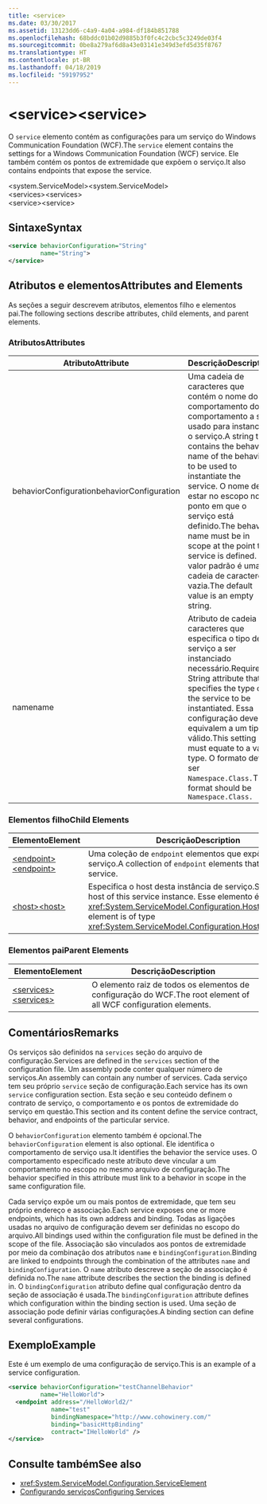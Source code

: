 ```yaml
---
title: <service>
ms.date: 03/30/2017
ms.assetid: 13123dd6-c4a9-4a04-a984-df184b851788
ms.openlocfilehash: 68bddc01b02d9885b3f0fc4c2cbc5c3249de03f4
ms.sourcegitcommit: 0be8a279af6d8a43e03141e349d3efd5d35f8767
ms.translationtype: HT
ms.contentlocale: pt-BR
ms.lasthandoff: 04/18/2019
ms.locfileid: "59197952"
---
```

# <a name="service"></a><span data-ttu-id="949e6-101">\<service></span><span class="sxs-lookup"><span data-stu-id="949e6-101">\<service></span></span>
<span data-ttu-id="949e6-102">O `service` elemento contém as configurações para um serviço do Windows Communication Foundation (WCF).</span><span class="sxs-lookup"><span data-stu-id="949e6-102">The `service` element contains the settings for a Windows Communication Foundation (WCF) service.</span></span> <span data-ttu-id="949e6-103">Ele também contém os pontos de extremidade que expõem o serviço.</span><span class="sxs-lookup"><span data-stu-id="949e6-103">It also contains endpoints that expose the service.</span></span>  
  
 <span data-ttu-id="949e6-104">\<system.ServiceModel></span><span class="sxs-lookup"><span data-stu-id="949e6-104">\<system.ServiceModel></span></span>  
<span data-ttu-id="949e6-105">\<services></span><span class="sxs-lookup"><span data-stu-id="949e6-105">\<services></span></span>  
<span data-ttu-id="949e6-106">\<service></span><span class="sxs-lookup"><span data-stu-id="949e6-106">\<service></span></span>  
  
## <a name="syntax"></a><span data-ttu-id="949e6-107">Sintaxe</span><span class="sxs-lookup"><span data-stu-id="949e6-107">Syntax</span></span>  
  
```xml  
<service behaviorConfiguration="String"
         name="String">
</service>
```  
  
## <a name="attributes-and-elements"></a><span data-ttu-id="949e6-108">Atributos e elementos</span><span class="sxs-lookup"><span data-stu-id="949e6-108">Attributes and Elements</span></span>  
 <span data-ttu-id="949e6-109">As seções a seguir descrevem atributos, elementos filho e elementos pai.</span><span class="sxs-lookup"><span data-stu-id="949e6-109">The following sections describe attributes, child elements, and parent elements.</span></span>  
  
### <a name="attributes"></a><span data-ttu-id="949e6-110">Atributos</span><span class="sxs-lookup"><span data-stu-id="949e6-110">Attributes</span></span>  
  
|<span data-ttu-id="949e6-111">Atributo</span><span class="sxs-lookup"><span data-stu-id="949e6-111">Attribute</span></span>|<span data-ttu-id="949e6-112">Descrição</span><span class="sxs-lookup"><span data-stu-id="949e6-112">Description</span></span>|  
|---------------|-----------------|  
|<span data-ttu-id="949e6-113">behaviorConfiguration</span><span class="sxs-lookup"><span data-stu-id="949e6-113">behaviorConfiguration</span></span>|<span data-ttu-id="949e6-114">Uma cadeia de caracteres que contém o nome do comportamento do comportamento a ser usado para instanciar o serviço.</span><span class="sxs-lookup"><span data-stu-id="949e6-114">A string that contains the behavior name of the behavior to be used to instantiate the service.</span></span> <span data-ttu-id="949e6-115">O nome deve estar no escopo no ponto em que o serviço está definido.</span><span class="sxs-lookup"><span data-stu-id="949e6-115">The behavior name must be in scope at the point the service is defined.</span></span> <span data-ttu-id="949e6-116">O valor padrão é uma cadeia de caracteres vazia.</span><span class="sxs-lookup"><span data-stu-id="949e6-116">The default value is an empty string.</span></span>|  
|<span data-ttu-id="949e6-117">name</span><span class="sxs-lookup"><span data-stu-id="949e6-117">name</span></span>|<span data-ttu-id="949e6-118">Atributo de cadeia de caracteres que especifica o tipo de serviço a ser instanciado necessário.</span><span class="sxs-lookup"><span data-stu-id="949e6-118">Required String attribute that specifies the type of the service to be instantiated.</span></span> <span data-ttu-id="949e6-119">Essa configuração deve equivalem a um tipo válido.</span><span class="sxs-lookup"><span data-stu-id="949e6-119">This setting must equate to a valid type.</span></span> <span data-ttu-id="949e6-120">O formato deve ser `Namespace.Class.`</span><span class="sxs-lookup"><span data-stu-id="949e6-120">The format should be `Namespace.Class.`</span></span>|  
  
### <a name="child-elements"></a><span data-ttu-id="949e6-121">Elementos filho</span><span class="sxs-lookup"><span data-stu-id="949e6-121">Child Elements</span></span>  
  
|<span data-ttu-id="949e6-122">Elemento</span><span class="sxs-lookup"><span data-stu-id="949e6-122">Element</span></span>|<span data-ttu-id="949e6-123">Descrição</span><span class="sxs-lookup"><span data-stu-id="949e6-123">Description</span></span>|  
|-------------|-----------------|  
|[<span data-ttu-id="949e6-124">\<endpoint></span><span class="sxs-lookup"><span data-stu-id="949e6-124">\<endpoint></span></span>](../../../../../docs/framework/configure-apps/file-schema/wcf/endpoint-element.md)|<span data-ttu-id="949e6-125">Uma coleção de `endpoint` elementos que expõem esse serviço.</span><span class="sxs-lookup"><span data-stu-id="949e6-125">A collection of `endpoint` elements that expose this service.</span></span>|  
|[<span data-ttu-id="949e6-126">\<host></span><span class="sxs-lookup"><span data-stu-id="949e6-126">\<host></span></span>](../../../../../docs/framework/configure-apps/file-schema/wcf/host.md)|<span data-ttu-id="949e6-127">Especifica o host desta instância de serviço.</span><span class="sxs-lookup"><span data-stu-id="949e6-127">Specifies the host of this service instance.</span></span> <span data-ttu-id="949e6-128">Esse elemento é do tipo <xref:System.ServiceModel.Configuration.HostElement>.</span><span class="sxs-lookup"><span data-stu-id="949e6-128">This element is of type <xref:System.ServiceModel.Configuration.HostElement>.</span></span>|  
  
### <a name="parent-elements"></a><span data-ttu-id="949e6-129">Elementos pai</span><span class="sxs-lookup"><span data-stu-id="949e6-129">Parent Elements</span></span>  
  
|<span data-ttu-id="949e6-130">Elemento</span><span class="sxs-lookup"><span data-stu-id="949e6-130">Element</span></span>|<span data-ttu-id="949e6-131">Descrição</span><span class="sxs-lookup"><span data-stu-id="949e6-131">Description</span></span>|  
|-------------|-----------------|  
|[<span data-ttu-id="949e6-132">\<services></span><span class="sxs-lookup"><span data-stu-id="949e6-132">\<services></span></span>](../../../../../docs/framework/configure-apps/file-schema/wcf/services.md)|<span data-ttu-id="949e6-133">O elemento raiz de todos os elementos de configuração do WCF.</span><span class="sxs-lookup"><span data-stu-id="949e6-133">The root element of all WCF configuration elements.</span></span>|  
  
## <a name="remarks"></a><span data-ttu-id="949e6-134">Comentários</span><span class="sxs-lookup"><span data-stu-id="949e6-134">Remarks</span></span>  
 <span data-ttu-id="949e6-135">Os serviços são definidos na `services` seção do arquivo de configuração.</span><span class="sxs-lookup"><span data-stu-id="949e6-135">Services are defined in the `services` section of the configuration file.</span></span> <span data-ttu-id="949e6-136">Um assembly pode conter qualquer número de serviços.</span><span class="sxs-lookup"><span data-stu-id="949e6-136">An assembly can contain any number of services.</span></span> <span data-ttu-id="949e6-137">Cada serviço tem seu próprio `service` seção de configuração.</span><span class="sxs-lookup"><span data-stu-id="949e6-137">Each service has its own `service` configuration section.</span></span> <span data-ttu-id="949e6-138">Esta seção e seu conteúdo definem o contrato de serviço, o comportamento e os pontos de extremidade do serviço em questão.</span><span class="sxs-lookup"><span data-stu-id="949e6-138">This section and its content define the service contract, behavior, and endpoints of the particular service.</span></span>  
  
 <span data-ttu-id="949e6-139">O `behaviorConfiguration` elemento também é opcional.</span><span class="sxs-lookup"><span data-stu-id="949e6-139">The `behaviorConfiguration` element is also optional.</span></span> <span data-ttu-id="949e6-140">Ele identifica o comportamento de serviço usa.</span><span class="sxs-lookup"><span data-stu-id="949e6-140">It identifies the behavior the service uses.</span></span> <span data-ttu-id="949e6-141">O comportamento especificado neste atributo deve vincular a um comportamento no escopo no mesmo arquivo de configuração.</span><span class="sxs-lookup"><span data-stu-id="949e6-141">The behavior specified in this attribute must link to a behavior in scope in the same configuration file.</span></span>  
  
 <span data-ttu-id="949e6-142">Cada serviço expõe um ou mais pontos de extremidade, que tem seu próprio endereço e associação.</span><span class="sxs-lookup"><span data-stu-id="949e6-142">Each service exposes one or more endpoints, which has its own address and binding.</span></span> <span data-ttu-id="949e6-143">Todas as ligações usadas no arquivo de configuração devem ser definidas no escopo do arquivo.</span><span class="sxs-lookup"><span data-stu-id="949e6-143">All bindings used within the configuration file must be defined in the scope of the file.</span></span> <span data-ttu-id="949e6-144">Associação são vinculados aos pontos de extremidade por meio da combinação dos atributos `name` e `bindingConfiguration`.</span><span class="sxs-lookup"><span data-stu-id="949e6-144">Binding are linked to endpoints through the combination of the attributes `name` and `bindingConfiguration`.</span></span> <span data-ttu-id="949e6-145">O `name` atributo descreve a seção de associação é definida no.</span><span class="sxs-lookup"><span data-stu-id="949e6-145">The `name` attribute describes the section the binding is defined in.</span></span> <span data-ttu-id="949e6-146">O `bindingConfiguration` atributo define qual configuração dentro da seção de associação é usada.</span><span class="sxs-lookup"><span data-stu-id="949e6-146">The `bindingConfiguration` attribute defines which configuration within the binding section is used.</span></span> <span data-ttu-id="949e6-147">Uma seção de associação pode definir várias configurações.</span><span class="sxs-lookup"><span data-stu-id="949e6-147">A binding section can define several configurations.</span></span>  
  
## <a name="example"></a><span data-ttu-id="949e6-148">Exemplo</span><span class="sxs-lookup"><span data-stu-id="949e6-148">Example</span></span>  
 <span data-ttu-id="949e6-149">Este é um exemplo de uma configuração de serviço.</span><span class="sxs-lookup"><span data-stu-id="949e6-149">This is an example of a service configuration.</span></span>  
  
```xml  
<service behaviorConfiguration="testChannelBehavior"
         name="HelloWorld">
  <endpoint address="/HelloWorld2/"
            name="test"
            bindingNamespace="http://www.cohowinery.com/"
            binding="basicHttpBinding"
            contract="IHelloWorld" />
</service>
```  
  
## <a name="see-also"></a><span data-ttu-id="949e6-150">Consulte também</span><span class="sxs-lookup"><span data-stu-id="949e6-150">See also</span></span>

- <xref:System.ServiceModel.Configuration.ServiceElement>
- [<span data-ttu-id="949e6-151">Configurando serviços</span><span class="sxs-lookup"><span data-stu-id="949e6-151">Configuring Services</span></span>](../../../../../docs/framework/wcf/configuring-services.md)
